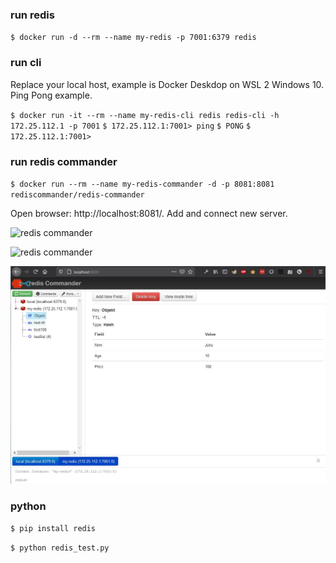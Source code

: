 ### run redis

`$ docker run -d --rm --name my-redis -p 7001:6379 redis`


### run cli

Replace your local host, example is Docker Deskdop on WSL 2 Windows 10. Ping Pong example.

`$ docker run -it --rm --name my-redis-cli redis redis-cli -h 172.25.112.1 -p 7001`
`$ 172.25.112.1:7001> ping`
`$ PONG`
`$ 172.25.112.1:7001>`


### run redis commander

`$ docker run --rm --name my-redis-commander -d -p 8081:8081 rediscommander/redis-commander`

Open browser: http://localhost:8081/. Add and connect new server.

![redis commander](redis-add-server.jpg)

![redis commander](redis-ui-add.jpg)

![redis commander](redis-commander.jpg)


### python

`$ pip install redis`

`$ python redis_test.py`
